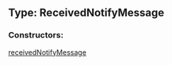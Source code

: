 ## Type: ReceivedNotifyMessage  

### Constructors:

[receivedNotifyMessage](../constructors/receivedNotifyMessage.md)  

